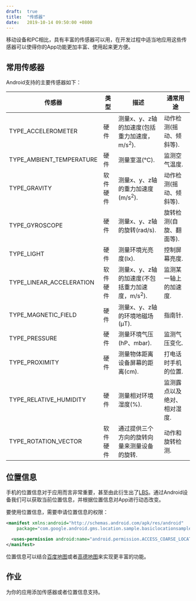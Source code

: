 ```yaml
---
draft:  true
title:  "传感器"
date:   2019-10-14 09:50:00 +0800
---
```


移动设备和PC相比，具有丰富的传感器可以用，在开发过程中适当地应用这些传感器可以使得你的App功能更加丰富、使用起来更方便。

## 常用传感器

Android支持的主要传感器如下：

|传感器|类型|描述|通常用途|
|--- |--- |--- |--- |
|TYPE_ACCELEROMETER|硬件|测量x、y、z轴的加速度(包括重力加速度，m/s<sup>2</sup>).|动作检测(摇动、倾斜等).|
|TYPE_AMBIENT_TEMPERATURE|硬件|测量室温(°C).|监测空气温度.|
|TYPE_GRAVITY|软件 硬件|测量x、y、z轴的重力加速度(m/s<sup>2</sup>).|动作检测(摇动、倾斜等).|
|TYPE_GYROSCOPE|硬件|测量x、y、z轴的旋转(rad/s). |旋转检测(自旋、翻面等).|
|TYPE_LIGHT|硬件|测量环境光亮度(lx).|控制屏幕亮度.|
|TYPE_LINEAR_ACCELERATION|软件 硬件|测量x、y、z轴的加速度(不包括重力加速度，m/s<sup>2</sup>).|监测某一轴上的加速度.|
|TYPE_MAGNETIC_FIELD|硬件|测量x、y、z轴的环境地磁场(μT).|指南针.|
|TYPE_PRESSURE|硬件|测量环境气压(hP、mbar). |监测气压变化.|
|TYPE_PROXIMITY|硬件|测量物体距离设备屏幕的距离(cm).|打电话时手机的位置. |
|TYPE_RELATIVE_HUMIDITY|硬件|测量相对环境湿度(%). |监测露点以及绝对、相对湿度. |
|TYPE_ROTATION_VECTOR|软件 硬件 |通过提供三个方向的旋转向量来测量设备的旋转.|动作和旋转检测.|


## 位置信息

手机的位置信息对于应用而言非常重要，甚至由此衍生出了[LBS][]。通过Android设备我们可以获取当前位置信息，并根据位置信息对App进行动态改变。

要使用位置信息，需要申请位置信息的权限：

~~~ xml
<manifest xmlns:android="http://schemas.android.com/apk/res/android"
    package="com.google.android.gms.location.sample.basiclocationsample" >

  <uses-permission android:name="android.permission.ACCESS_COARSE_LOCATION"/>
</manifest>
~~~

位置信息可以结合[百度地图][baidu]或者[高德地图][amap]来实现更丰富的功能。

## 作业

为你的应用添加传感器或者位置信息支持。

[lbs]: https://en.wikipedia.org/wiki/Location-based_service
[baidu]: http://lbsyun.baidu.com/index.php?title=androidsdk
[amap]: https://lbs.amap.com/
